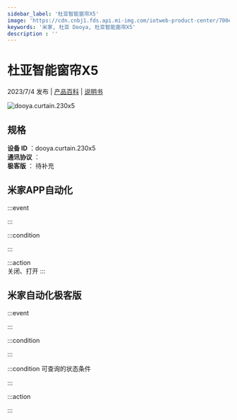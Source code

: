 ```yaml
---
sidebar_label: '杜亚智能窗帘X5'
image: 'https://cdn.cnbj1.fds.api.mi-img.com/iotweb-product-center/700e3da38aa718a15cd7d9a47cdb698f_1682662623517.png?GalaxyAccessKeyId=AKVGLQWBOVIRQ3XLEW&Expires=9223372036854775807&Signature=WinWNVb48E+RaKQ8f1HQuhO5UUk='
keywords: '米家, 杜亚 Dooya, 杜亚智能窗帘X5'
description : ''
---
```

# 杜亚智能窗帘X5

2023/7/4 发布 | [产品百科](https://home.mi.com/webapp/content/baike/product/index.html?model=dooya.curtain.230x5/) | [说明书](https://home.mi.com/views/introduction.html?model=dooya.curtain.230x5&region=cn)

![dooya.curtain.230x5](https://cdn.cnbj1.fds.api.mi-img.com/iotweb-product-center/700e3da38aa718a15cd7d9a47cdb698f_1682662623517.png?GalaxyAccessKeyId=AKVGLQWBOVIRQ3XLEW&Expires=9223372036854775807&Signature=WinWNVb48E+RaKQ8f1HQuhO5UUk=)

## 规格  
> 
**设备 ID** ：dooya.curtain.230x5  
**通讯协议** ：  
**极客版**  ： 待补充 


## 米家APP自动化  

:::event  

:::

:::condition  

:::

:::action   
关闭、打开
:::

## 米家自动化极客版  

:::event  

:::

:::condition  

:::

:::condition 可查询的状态条件  

:::

:::action  

:::

        
